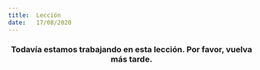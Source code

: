 ```yaml
---
title:  Lección
date:   17/08/2020
---
```


### <center>Todavía estamos trabajando en esta lección. Por favor, vuelva más tarde.</center>